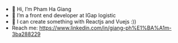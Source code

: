 - 👋 Hi, I’m Pham Ha Giang
- 👀 I’m a front end developer at IGap logistic
- 🌱 I can create something with Reactjs and Vuejs :))
- Reach me: https://www.linkedin.com/in/giang-ph%E1%BA%A1m-3ba288229

<!---
phamgiang0167/phamgiang0167 is a ✨ special ✨ repository because its `README.md` (this file) appears on your GitHub profile.
You can click the Preview link to take a look at your changes.
--->

